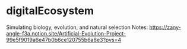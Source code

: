# digitalEcosystem
Simulating biology, evolution, and natural selection
Notes: https://zany-angle-f3a.notion.site/Artificial-Evolution-Project-99e5f9019a6e47b0b6ce120755b6a8e3?pvs=4
